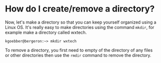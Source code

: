 # How do I create/remove a directory?

Now, let's make a directory so that you can keep yourself organized
using a Linux OS. It's really easy to make directories using the command
`mkdir`, for example make a directory called wxtech.

`kgoebber@bergeron:~> mkdir wxtech`

To remove a directory, you first need to empty of the directory of any
files or other directories then use the `rmdir` command to remove the
directory.
